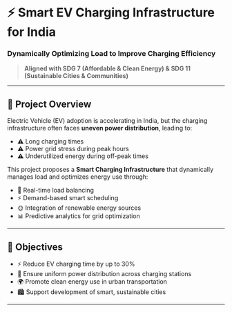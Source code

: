 # ⚡ Smart EV Charging Infrastructure for India
### Dynamically Optimizing Load to Improve Charging Efficiency  
> **Aligned with SDG 7 (Affordable & Clean Energy) & SDG 11 (Sustainable Cities & Communities)**

---

## 🧠 Project Overview

Electric Vehicle (EV) adoption is accelerating in India, but the charging infrastructure often faces **uneven power distribution**, leading to:

- ⚠️ Long charging times  
- ⚠️ Power grid stress during peak hours  
- ⚠️ Underutilized energy during off-peak times  

This project proposes a **Smart Charging Infrastructure** that dynamically manages load and optimizes energy use through:

- 🔄 Real-time load balancing  
- ⚡ Demand-based smart scheduling  
- 🌞 Integration of renewable energy sources  
- 📊 Predictive analytics for grid optimization

---

## 🎯 Objectives

- ⚡ Reduce EV charging time by up to 30%  
- 🔋 Ensure uniform power distribution across charging stations  
- 🌍 Promote clean energy use in urban transportation  
- 🏙️ Support development of smart, sustainable cities

---
